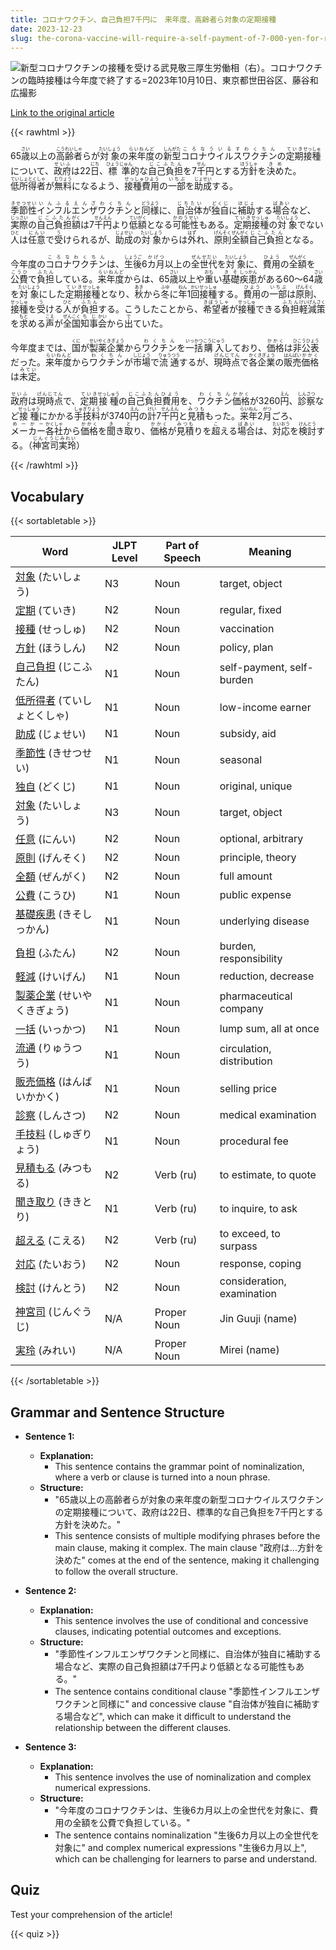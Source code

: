 ```yaml
---
title: コロナワクチン、自己負担7千円に　来年度、高齢者ら対象の定期接種
date: 2023-12-23
slug: the-corona-vaccine-will-require-a-self-payment-of-7-000-yen-for-regular-vaccinations-for-the-elderly-next-year
---
```


![新型コロナワクチンの接種を受ける武見敬三厚生労働相（右）。コロナワクチンの臨時接種は今年度で終了する=2023年10月10日、東京都世田谷区、藤谷和広撮影](https://www.asahicom.jp/imgopt/img/64ce5fddd5/comm_L/AS20231222003354.jpg "新型コロナワクチンの接種を受ける武見敬三厚生労働相（右）。コロナワクチンの臨時接種は今年度で終了する=2023年10月10日、東京都世田谷区、藤谷和広撮影")

[Link to the original article](https://asahi.com/articles/ASRDQ6CR6RDQUTFL00N.html?iref=pc_apital_top__n)

{{< rawhtml >}}
<p>65<ruby>歳<rt>さい</rt></ruby>以上の<ruby>高齢者<rt>こうれいしゃ</rt></ruby>らが<ruby>対象<rt>たいしょう</rt></ruby>の<ruby>来年度<rt>らいねんど</rt></ruby>の<ruby>新型<rt>しんがた</rt></ruby><ruby>コロナウイルス<rt>ころなういるす</rt></ruby><ruby>ワクチン<rt>わくちん</rt></ruby>の<ruby>定期<rt>ていき</rt></ruby><ruby>接種<rt>せっしゅ</rt></ruby>について、<ruby>政府<rt>せいふ</rt></ruby>は22<ruby>日<rt>にち</rt></ruby>、<ruby>標準<rt>ひょうじゅん</rt></ruby>的な<ruby>自己負担<rt>じこふたん</rt></ruby>を7<ruby>千<rt>せん</rt></ruby>円とする<ruby>方針<rt>ほうしゃ</rt></ruby>を<ruby>決め<rt>きめ</rt></ruby>た。<ruby>低所得者<rt>ていしょとくしゃ</rt></ruby>が<ruby>無料<rt>むりょう</rt></ruby>になるよう、<ruby>接種費用<rt>せっしゅひよう</rt></ruby>の<ruby>一部<rt>いちぶ</rt></ruby>を<ruby>助成<rt>じょせい</rt></ruby>する。</p>

<p><ruby>季節性<rt>きせつせい</rt></ruby><ruby>インフルエンザ<rt>いんふるえんざ</rt></ruby><ruby>ワクチン<rt>わくちん</rt></ruby>と<ruby>同様<rt>どうよう</rt></ruby>に、<ruby>自治体<rt>じちたい</rt></ruby>が<ruby>独自<rt>どくじ</rt></ruby>に<ruby>補助<rt>ほじょ</rt></ruby>する<ruby>場合<rt>ばあい</rt></ruby>など、<ruby>実際<rt>じっさい</rt></ruby>の<ruby>自己負担<rt>じこふたん</rt></ruby><ruby>額<rt>がく</rt></ruby>は7<ruby>千<rt>せん</rt></ruby><ruby>円<rt>えん</rt></ruby>より<ruby>低額<rt>ていがく</rt></ruby>となる<ruby>可能性<rt>かのうせい</rt></ruby>もある。<ruby>定期<rt>ていき</rt></ruby><ruby>接種<rt>せっしゅ</rt></ruby>の<ruby>対象<rt>たいしょう</rt></ruby>でない<ruby>人<rt>ひと</rt></ruby>は<ruby>任意<rt>にんい</rt></ruby>で<ruby>受<rt>う</rt></ruby>けられるが、<ruby>助成<rt>じょせい</rt></ruby>の<ruby>対象<rt>たいしょう</rt></ruby>からは<ruby>外<rt>はず</rt></ruby>れ、<ruby>原則<rt>げんそく</rt></ruby><ruby>全額<rt>ぜんがく</rt></ruby><ruby>自己負担<rt>じこふたん</rt></ruby>となる。</p>

<p>今年度の<ruby>コロナワクチン<rt>ころなわくちん</rt></ruby>は、<ruby>生後<rt>しょうご</rt></ruby>6<ruby>カ月<rt>かげつ</rt></ruby>以上の<ruby>全世代<rt>ぜんせだい</rt></ruby>を<ruby>対象<rt>たいしょう</rt></ruby>に、<ruby>費用<rt>ひよう</rt></ruby>の<ruby>全額<rt>ぜんがく</rt></ruby>を<ruby>公費<rt>こうひ</rt></ruby>で<ruby>負担<rt>ふたん</rt></ruby>している。<ruby>来年度<rt>らいねんど</rt></ruby>からは、65<ruby>歳<rt>さい</rt></ruby>以上や<ruby>重<rt>おも</rt></ruby>い<ruby>基礎<rt>きそ</rt></ruby><ruby>疾患<rt>しっかん</rt></ruby>がある60～64<ruby>歳<rt>さい</rt></ruby>を<ruby>対象<rt>たいしょう</rt></ruby>にした<ruby>定期<rt>ていき</rt></ruby><ruby>接種<rt>せっしゅ</rt></ruby>となり、<ruby>秋<rt>あき</rt></ruby>から<ruby>冬<rt>ふゆ</rt></ruby>に<ruby>年<rt>ねん</rt></ruby>1<ruby>回<rt>かい</rt></ruby><ruby>接種<rt>せっしゅ</rt></ruby>する。<ruby>費用<rt>ひよう</rt></ruby>の<ruby>一部<rt>いちぶ</rt></ruby>は<ruby>原則<rt>げんそく</rt></ruby>、<ruby>接種<rt>せっしゅ</rt></ruby>を<ruby>受<rt>う</rt></ruby>ける<ruby>人<rt>ひと</rt></ruby>が<ruby>負担<rt>ふたん</rt></ruby>する。こうしたことから、<ruby>希望者<rt>きぼうしゃ</rt></ruby>が<ruby>接種<rt>せっしゅ</rt></ruby>できる<ruby>負担<rt>ふたん</rt></ruby><ruby>軽減策<rt>けいげんさく</rt></ruby>を<ruby>求<rt>もと</rt></ruby>める<ruby>声<rt>こえ</rt></ruby>が<ruby>全国<rt>ぜんこく</rt></ruby><ruby>知事<rt>ちじ</rt></ruby><ruby>会<rt>かい</rt></ruby>から<ruby>出<rt>で</rt></ruby>ていた。</p>

<p>今年度までは、<ruby>国<rt>くに</rt></ruby>が<ruby>製薬<rt>せいやく</rt></ruby><ruby>企業<rt>きぎょう</rt></ruby>から<ruby>ワクチン<rt>わくちん</rt></ruby>を<ruby>一括<rt>いっかつ</rt></ruby><ruby>購入<rt>こうにゅう</rt></ruby>しており、<ruby>価格<rt>かかく</rt></ruby>は<ruby>非公表<rt>ひこうひょう</rt></ruby>だった。<ruby>来年度<rt>らいねんど</rt></ruby>から<ruby>ワクチン<rt>わくちん</rt></ruby>が<ruby>市場<rt>しじょう</rt></ruby>で<ruby>流通<rt>りゅうつう</rt></ruby>するが、<ruby>現時点<rt>げんじてん</rt></ruby>で<ruby>各<rt>かく</rt></ruby><ruby>企業<rt>きぎょう</rt></ruby>の<ruby>販売<rt>はんばい</rt></ruby><ruby>価格<rt>かかく</rt></ruby>は<ruby>未定<rt>みてい</rt></ruby>。</p>

<p><ruby>政府<rt>せいふ</rt></ruby>は<ruby>現時点<rt>げんじてん</rt></ruby>で、<ruby>定期<rt>ていき</rt></ruby><ruby>接種<rt>せっしゅう</rt></ruby>の<ruby>自己負担費用<rt>じこふたんひよう</rt></ruby>を、<ruby>ワクチン<rt>わくちん</rt></ruby><ruby>価格<rt>かかく</rt></ruby>が3260<ruby>円<rt>えん</rt></ruby>、<ruby>診察<rt>しんさつ</rt></ruby>など<ruby>接種<rt>せっしゅう</rt></ruby>にかかる<ruby>手技料<rt>しゅぎりょう</rt></ruby>が3740<ruby>円<rt>えん</rt></ruby>の<ruby>計<rt>けい</rt></ruby>7<ruby>千<rt>せん</rt></ruby><ruby>円<rt>えん</rt></ruby>と<ruby>見積<rt>みつも</rt></ruby>もった。<ruby>来年<rt>らいねん</rt></ruby>2<ruby>月<rt>がつ</rt></ruby>ごろ、<ruby>メーカー<rt>めーかー</rt></ruby><ruby>各社<rt>かくしゃ</rt></ruby>から<ruby>価格<rt>かかく</rt></ruby>を<ruby>聞<rt>き</rt></ruby>き<ruby>取<rt>と</rt></ruby>り、<ruby>価格<rt>かかく</rt></ruby>が<ruby>見積<rt>みつも</rt></ruby>りを<ruby>超<rt>こ</rt></ruby>える<ruby>場合<rt>ばあい</rt></ruby>は、<ruby>対応<rt>たいおう</rt></ruby>を<ruby>検討<rt>けんとう</rt></ruby>する。（<ruby>神宮司実玲<rt>じんぐうじみれい</rt></ruby>）</p>
{{< /rawhtml >}}

## Vocabulary


{{< sortabletable >}}

| Word       | JLPT Level | Part of Speech | Meaning             |
|------------|------------|----------------|---------------------|
|[対象](https://jisho.org/search/%E5%AF%BE%E8%B1%A1) (たいしょう)| N3         | Noun           | target, object      |
|[定期](https://jisho.org/search/%E5%AE%9A%E6%9C%9F) (ていき)| N2         | Noun           | regular, fixed      |
|[接種](https://jisho.org/search/%E6%8E%A5%E7%A8%AE) (せっしゅ)| N2         | Noun           | vaccination         |
|[方針](https://jisho.org/search/%E6%96%B9%E9%87%9D) (ほうしん)| N2         | Noun           | policy, plan        |
|[自己負担](https://jisho.org/search/%E8%87%AA%E5%B7%B1%E8%B2%A0%E6%8B%85) (じこふたん)| N1     | Noun           | self-payment, self-burden |
|[低所得者](https://jisho.org/search/%E4%BD%8E%E6%89%80%E5%BE%97%E8%80%85) (ていしょとくしゃ)| N1 | Noun           | low-income earner  |
|[助成](https://jisho.org/search/%E5%8A%A9%E6%88%90) (じょせい)| N1         | Noun           | subsidy, aid        |
|[季節性](https://jisho.org/search/%E5%AD%A3%E7%AF%80%E6%80%A7) (きせつせい)| N1     | Noun           | seasonal            |
|[独自](https://jisho.org/search/%E7%8B%AC%E8%87%AA) (どくじ)| N1         | Noun           | original, unique    |
|[対象](https://jisho.org/search/%E5%AF%BE%E8%B1%A1) (たいしょう)| N3         | Noun           | target, object      |
|[任意](https://jisho.org/search/%E4%BB%BB%E6%84%8F) (にんい)| N2         | Noun           | optional, arbitrary |
|[原則](https://jisho.org/search/%E5%8E%9F%E5%89%87) (げんそく)| N2         | Noun           | principle, theory   |
|[全額](https://jisho.org/search/%E5%85%A8%E9%A1%8D) (ぜんがく)| N2         | Noun           | full amount         |
|[公費](https://jisho.org/search/%E5%85%AC%E8%B2%BB) (こうひ)| N1         | Noun           | public expense      |
|[基礎疾患](https://jisho.org/search/%E5%9F%BA%E7%A4%8E%E7%96%BE%E6%82%A3) (きそしっかん)| N1     | Noun           | underlying disease  |
|[負担](https://jisho.org/search/%E8%B2%A0%E6%8B%85) (ふたん)| N2         | Noun           | burden, responsibility |
|[軽減](https://jisho.org/search/%E8%BB%BD%E6%B8%9B) (けいげん)| N1         | Noun           | reduction, decrease |
|[製薬企業](https://jisho.org/search/%E8%A3%BD%E8%96%AC%E4%BC%81%E6%A5%AD) (せいやくきぎょう)| N1 | Noun     | pharmaceutical company |
|[一括](https://jisho.org/search/%E4%B8%80%E6%8B%AC) (いっかつ)| N1         | Noun           | lump sum, all at once |
|[流通](https://jisho.org/search/%E6%B5%81%E9%80%9A) (りゅうつう)| N1         | Noun           | circulation, distribution |
|[販売価格](https://jisho.org/search/%E8%B2%A9%E5%A3%B2%E4%BE%A1%E6%A0%BC) (はんばいかかく)| N1 | Noun     | selling price       |
|[診察](https://jisho.org/search/%E8%A8%BA%E5%AF%9F) (しんさつ)| N2         | Noun           | medical examination |
|[手技料](https://jisho.org/search/%E6%89%8B%E6%8A%80%E6%96%99) (しゅぎりょう)| N1     | Noun           | procedural fee      |
|[見積もる](https://jisho.org/search/%E8%A6%8B%E7%A9%8D%E3%82%82%E3%82%8B) (みつもる)| N2       | Verb (ru)      | to estimate, to quote |
|[聞き取り](https://jisho.org/search/%E8%81%9E%E3%81%8D%E5%8F%96%E3%82%8A) (ききとり)| N1       | Verb (ru)      | to inquire, to ask  |
|[超える](https://jisho.org/search/%E8%B6%85%E3%81%88%E3%82%8B) (こえる)| N2         | Verb (ru)      | to exceed, to surpass |
|[対応](https://jisho.org/search/%E5%AF%BE%E5%BF%9C) (たいおう)| N2         | Noun           | response, coping    |
|[検討](https://jisho.org/search/%E6%A4%9C%E8%A8%8E) (けんとう)| N2         | Noun           | consideration, examination |
|[神宮司](https://jisho.org/search/%E7%A5%9E%E5%AE%AE%E5%8F%B8) (じんぐうじ)| N/A      | Proper Noun    | Jin Guuji (name)    |
|[実玲](https://jisho.org/search/%E5%AE%9F%E7%8E%B2) (みれい)| N/A         | Proper Noun    | Mirei (name)        |

{{< /sortabletable >}}


## Grammar and Sentence Structure

- **Sentence 1:**
  - **Explanation:**
    - This sentence contains the grammar point of nominalization, where a verb or clause is turned into a noun phrase.
  - **Structure:**
    - "65歳以上の高齢者らが対象の来年度の新型コロナウイルスワクチンの定期接種について、政府は22日、標準的な自己負担を7千円とする方針を決めた。"
    - This sentence consists of multiple modifying phrases before the main clause, making it complex. The main clause "政府は...方針を決めた" comes at the end of the sentence, making it challenging to follow the overall structure.

- **Sentence 2:**
  - **Explanation:**
    - This sentence involves the use of conditional and concessive clauses, indicating potential outcomes and exceptions.
  - **Structure:**
    - "季節性インフルエンザワクチンと同様に、自治体が独自に補助する場合など、実際の自己負担額は7千円より低額となる可能性もある。"
    - The sentence contains conditional clause "季節性インフルエンザワクチンと同様に" and concessive clause "自治体が独自に補助する場合など", which can make it difficult to understand the relationship between the different clauses.

- **Sentence 3:**
  - **Explanation:**
    - This sentence involves the use of nominalization and complex numerical expressions.
  - **Structure:**
    - "今年度のコロナワクチンは、生後6カ月以上の全世代を対象に、費用の全額を公費で負担している。"
    - The sentence contains nominalization "生後6カ月以上の全世代を対象に" and complex numerical expressions "生後6カ月以上", which can be challenging for learners to parse and understand.

## Quiz

Test your comprehension of the article!

{{< quiz >}}